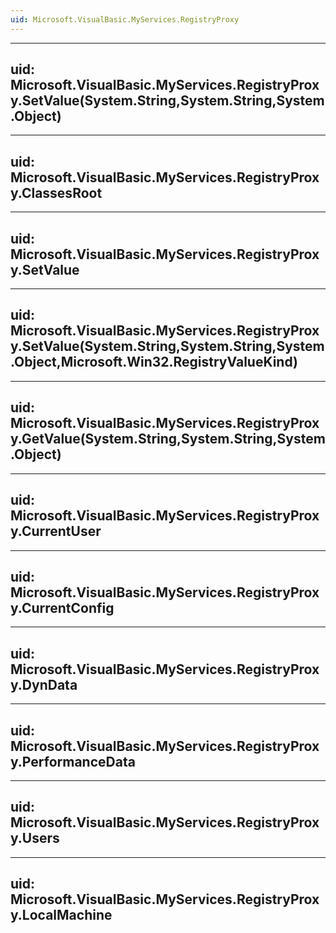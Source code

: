 ```yaml
---
uid: Microsoft.VisualBasic.MyServices.RegistryProxy
---
```


---
uid: Microsoft.VisualBasic.MyServices.RegistryProxy.SetValue(System.String,System.String,System.Object)
---

---
uid: Microsoft.VisualBasic.MyServices.RegistryProxy.ClassesRoot
---

---
uid: Microsoft.VisualBasic.MyServices.RegistryProxy.SetValue
---

---
uid: Microsoft.VisualBasic.MyServices.RegistryProxy.SetValue(System.String,System.String,System.Object,Microsoft.Win32.RegistryValueKind)
---

---
uid: Microsoft.VisualBasic.MyServices.RegistryProxy.GetValue(System.String,System.String,System.Object)
---

---
uid: Microsoft.VisualBasic.MyServices.RegistryProxy.CurrentUser
---

---
uid: Microsoft.VisualBasic.MyServices.RegistryProxy.CurrentConfig
---

---
uid: Microsoft.VisualBasic.MyServices.RegistryProxy.DynData
---

---
uid: Microsoft.VisualBasic.MyServices.RegistryProxy.PerformanceData
---

---
uid: Microsoft.VisualBasic.MyServices.RegistryProxy.Users
---

---
uid: Microsoft.VisualBasic.MyServices.RegistryProxy.LocalMachine
---
